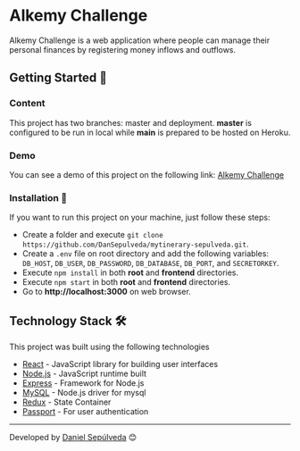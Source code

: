 # Alkemy Challenge

Alkemy Challenge is a web application where people can manage their personal finances by registering money inflows and outflows.

## Getting Started 🚀

### Content

This project has two branches: master and deployment. **master** is configured to be run in local while **main** is prepared to be hosted on Heroku.

### Demo

You can see a demo of this project on the following link: [Alkemy Challenge](https://alkemydansep.herokuapp.com/)

### Installation 🔧

If you want to run this project on your machine, just follow these steps:

- Create a folder and execute `git clone https://github.com/DanSepulveda/mytinerary-sepulveda.git`.
- Create a `.env` file on root directory and add the following variables: `DB_HOST`, `DB_USER`, `DB_PASSWORD`, `DB_DATABASE`, `DB_PORT`, and `SECRETORKEY`.
- Execute `npm install` in both **root** and **frontend** directories.
- Execute `npm start` in both **root** and **frontend** directories.
- Go to **http://localhost:3000** on web browser.

## Technology Stack 🛠️

This project was built using the following technologies

- [React](https://reactjs.org/) - JavaScript library for building user interfaces
- [Node.js](https://nodejs.org/en/) - JavaScript runtime built
- [Express](https://expressjs.com/) - Framework for Node.js
- [MySQL](https://www.npmjs.com/package/mysql) - Node.js driver for mysql
- [Redux](https://react-redux.js.org/) - State Container
- [Passport](http://www.passportjs.org/) - For user authentication

---

Developed by [Daniel Sepúlveda](https://github.com/DanSepulveda/) 😊

